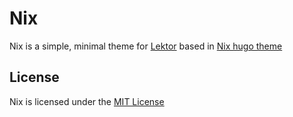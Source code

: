 # Nix

Nix is a simple, minimal theme for [Lektor](https://www.getlektor.com/) based in [Nix hugo theme](https://github.com/LordMathis/hugo-theme-nix)


## License

Nix is licensed under the [MIT License](LICENSE.md)

